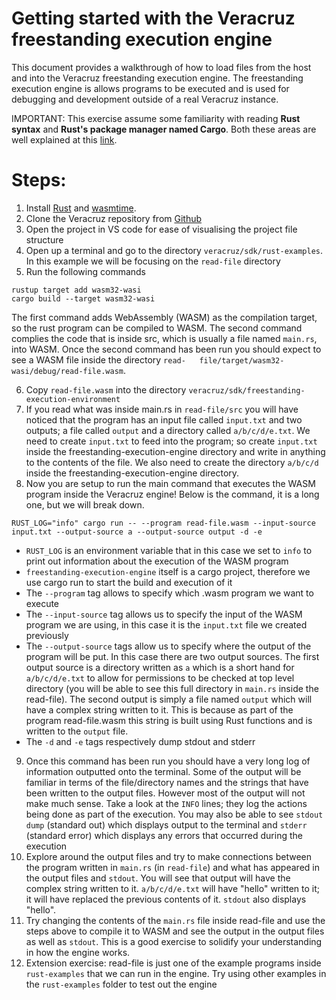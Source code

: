 # Getting started with the Veracruz freestanding execution engine

This document provides a walkthrough of how to load files from the host and into the Veracruz freestanding execution engine. The freestanding execution engine is allows programs to be executed and is used for debugging and development outside of a real Veracruz instance.

IMPORTANT: This exercise assume some familiarity with reading **Rust syntax** and **Rust's package manager named Cargo**. Both these areas are well explained at this [link](https://doc.rust-lang.org/book/title-page.html).

# Steps:
1. Install [Rust](https://www.rust-lang.org/tools/install) and [wasmtime](https://wasmtime.dev/).
2. Clone the Veracruz repository from [Github](https://github.com/veracruz-project/veracruz)
3. Open the project in VS code for ease of visualising the project file structure
4. Open up a terminal and go to the directory `veracruz/sdk/rust-examples`. In this example we will be focusing on the `read-file` directory
5. Run the following commands
  ```
  rustup target add wasm32-wasi
  cargo build --target wasm32-wasi
  ```
The first command adds WebAssembly (WASM) as the compilation target, so the rust program can be compiled to WASM. The second command complies the code that is inside src, which is usually a file named `main.rs`, into WASM. Once the second command has been run you should expect to see a WASM file inside the directory `read-   file/target/wasm32-wasi/debug/read-file.wasm`.
  
6. Copy `read-file.wasm` into the directory `veracruz/sdk/freestanding-execution-environment`
7. If you read what was inside main.rs in `read-file/src` you will have noticed that the program has an input file called `input.txt` and two outputs; a file called `output` and a directory called `a/b/c/d/e.txt`. We need to create `input.txt` to feed into the program; so create `input.txt` inside the freestanding-execution-engine directory and write in anything to the contents of the file. We also need to create the directory `a/b/c/d` inside the freestanding-execution-engine directory.
8. Now you are setup to run the main command that executes the WASM program inside the Veracruz engine! Below is the command, it is a long one, but we will break down.
```
RUST_LOG="info" cargo run -- --program read-file.wasm --input-source input.txt --output-source a --output-source output -d -e
```

- `RUST_LOG` is an environment variable that in this case we set to `info` to print out information about the execution of the WASM program
- `freestanding-execution-engine` itself is a cargo project, therefore we use cargo run to start the build and execution of it
- The `--program` tag allows to specify which .wasm program we want to execute
- The `--input-source` tag allows us to specify the input of the WASM program we are using, in this case it is the `input.txt` file we created previously
- The `--output-source` tags allow us to specify where the output of the program will be put. In this case there are two output sources. The first output source is a directory written as `a` which is a short hand for `a/b/c/d/e.txt` to allow for permissions to be checked at top level directory (you will be able to see this full directory in `main.rs` inside the read-file). The second output is simply a file named `output` which will have a complex string written to it. This is because as part of the program read-file.wasm this string is built using Rust functions and is written to the `output` file.
- The `-d` and `-e` tags respectively dump stdout and stderr

9. Once this command has been run you should have a very long log of information outputted onto the terminal. Some of the output will be familiar in terms of the file/directory names and the strings that have been written to the output files. However most of the output will not make much sense. Take a look at the `INFO` lines; they log the actions being done as part of the execution. You may also be able to see `stdout dump` (standard out) which displays output to the terminal and `stderr` (standard error) which displays any errors that occurred during the execution
10. Explore around the output files and try to make connections between the program written in `main.rs` (in `read-file`) and what has appeared in the output files and `stdout`. You will see that output will have the complex string written to it. `a/b/c/d/e.txt` will have "hello" written to it; it will have replaced the previous contents of it. `stdout` also displays "hello".
11. Try changing the contents of the `main.rs` file inside read-file and use the steps above to compile it to WASM and see the output in the output files as well as `stdout`. This is a good exercise to solidify your understanding in how the engine works.
12. Extension exercise: read-file is just one of the example programs inside `rust-examples` that we can run in the engine. Try using other examples in the `rust-examples` folder to test out the engine
